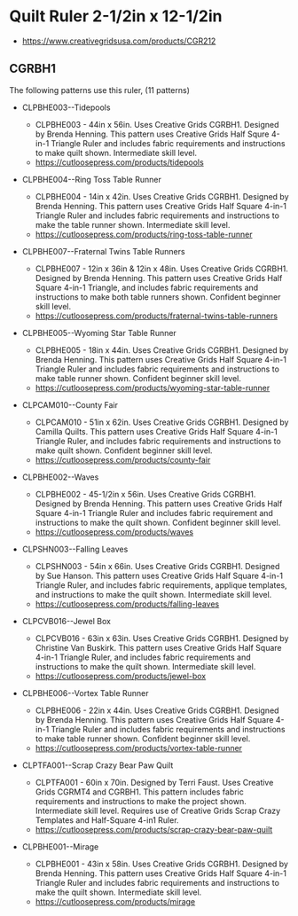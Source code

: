 # Quilt Ruler 2-1/2in x 12-1/2in
* https://www.creativegridsusa.com/products/CGR212

## CGRBH1

The following patterns use this ruler, (11 patterns)

* CLPBHE003--Tidepools
	* CLPBHE003 - 44in x 56in. Uses Creative Grids CGRBH1. Designed by Brenda Henning. This pattern uses Creative Grids Half Squre 4-in-1 Triangle Ruler and includes fabric requirements and instructions to make quilt shown. Intermediate skill level.
	* https://cutloosepress.com/products/tidepools


* CLPBHE004--Ring Toss Table Runner
	* CLPBHE004 - 14in x 42in. Uses Creative Grids CGRBH1. Designed by Brenda Henning. This pattern uses Creative Grids Half Square 4-in-1 Triangle Ruler and includes fabric requirements and instructions to make the table runner shown. Intermediate skill level.
	* https://cutloosepress.com/products/ring-toss-table-runner


* CLPBHE007--Fraternal Twins Table Runners
	* CLPBHE007 - 12in x 36in & 12in x 48in. Uses Creative Grids CGRBH1. Designed by Brenda Henning. This pattern uses Creative Grids Half Square 4-in-1 Triangle, and includes fabric requirements and instructions to make both table runners shown. Confident beginner skill level.
	* https://cutloosepress.com/products/fraternal-twins-table-runners


* CLPBHE005--Wyoming Star Table Runner
	* CLPBHE005 - 18in x 44in. Uses Creative Grids CGRBH1. Designed by Brenda Henning. This pattern uses Creative Grids Half Square 4-in-1 Triangle Ruler and includes fabric requirements and instructions to make table runner shown. Confident beginner skill level.
	* https://cutloosepress.com/products/wyoming-star-table-runner


* CLPCAM010--County Fair
	* CLPCAM010 - 51in x 62in. Uses Creative Grids CGRBH1. Designed by Camilla Quilts. This pattern uses Creative Grids Half Square 4-in-1 Triangle Ruler, and includes fabric requirements and instructions to make quilt shown. Confident beginner skill level.
	* https://cutloosepress.com/products/county-fair


* CLPBHE002--Waves
	* CLPBHE002 - 45-1/2in x 56in. Uses Creative Grids CGRBH1. Designed by Brenda Henning. This pattern uses Creative Grids Half Square 4-in-1 Triangle Ruler and includes fabric requirement and instructions to make the quilt shown. Confident beginner skill level.
	* https://cutloosepress.com/products/waves


* CLPSHN003--Falling Leaves
	* CLPSHN003 - 54in x 66in. Uses Creative Grids CGRBH1. Designed by Sue Hanson. This pattern uses Creative Grids Half Square 4-in-1 Triangle Ruler, and includes fabric requirements, applique templates, and instructions to make the quilt shown. Intermediate skill level.
	* https://cutloosepress.com/products/falling-leaves


* CLPCVB016--Jewel Box
	* CLPCVB016 - 63in x 63in. Uses Creative Grids CGRBH1. Designed by Christine Van Buskirk. This pattern uses Creative Grids Half Square 4-in-1 Triangle Ruler, and includes fabric requirements and instructions to make the quilt shown. Intermediate skill level.
	* https://cutloosepress.com/products/jewel-box


* CLPBHE006--Vortex Table Runner
	* CLPBHE006 - 22in x 44in. Uses Creative Grids CGRBH1. Designed by Brenda Henning. This pattern uses Creative Grids Half Square 4-in-1 Triangle Ruler and includes fabric requirements and instructions to make table runner shown. Confident beginner skill level.
	* https://cutloosepress.com/products/vortex-table-runner


* CLPTFA001--Scrap Crazy Bear Paw Quilt
	* CLPTFA001 - 60in x 70in. Designed by Terri Faust. Uses Creative Grids CGRMT4 and CGRBH1. This pattern includes fabric requirements and instructions to make the project shown. Intermediate skill level. Requires use of Creative Grids Scrap Crazy Templates and Half-Square 4-in1 Ruler.
	* https://cutloosepress.com/products/scrap-crazy-bear-paw-quilt


* CLPBHE001--Mirage
	* CLPBHE001 - 43in x 58in. Uses Creative Grids CGRBH1. Designed by Brenda Henning. This pattern uses Creative Grids Half Square 4-in-1 Triangle Ruler and includes fabric requirements and instructions to make the quilt shown. Intermediate skill level.
	* https://cutloosepress.com/products/mirage

